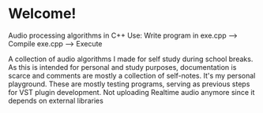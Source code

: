 # Welcome!
Audio processing algorithms in C++ 
Use: Write program in exe.cpp --> Compile exe.cpp --> Execute

A collection of audio algorithms I made for self study during school breaks. 
As this is intended for personal and study purposes, documentation is scarce and comments are mostly a collection of self-notes. It's my personal playground. These are mostly testing programs, serving as previous steps for VST plugin development. Not uploading Realtime audio anymore since it depends on external libraries

